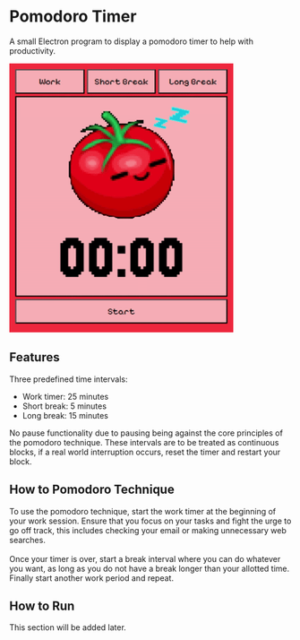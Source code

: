 
# Pomodoro Timer

A small Electron program to display a pomodoro timer to help with productivity.

![Pomodoro](https://github.com/abelureste/pomodoro/blob/main/assets/pomodoro-demo.gif)

## Features

Three predefined time intervals:

- Work timer: 25 minutes
- Short break: 5 minutes
- Long break: 15 minutes

No pause functionality due to pausing being against the core principles of the pomodoro technique. 
These intervals are to be treated as continuous blocks, if a real world interruption occurs, reset 
the timer and restart your block.

## How to Pomodoro Technique

To use the pomodoro technique, start the work timer at the beginning of your work session. Ensure
that you focus on your tasks and fight the urge to go off track, this includes checking your email
or making unnecessary web searches.
<br/><br/>
Once your timer is over, start a break interval where you can do whatever you want, as long as you
do not have a break longer than your allotted time. Finally start another work period and repeat.

## How to Run

This section will be added later.
